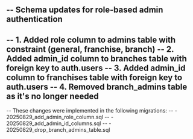 ## -- Schema updates for role-based admin authentication

-- 1. Added role column to admins table with constraint (general, franchise, branch)
-- 2. Added admin_id column to branches table with foreign key to auth.users
-- 3. Added admin_id column to franchises table with foreign key to auth.users
-- 4. Removed branch_admins table as it's no longer needed
--
-- These changes were implemented in the following migrations:
-- - 20250829_add_admin_role_column.sql
-- - 20250829_add_admin_id_columns.sql
-- - 20250829_drop_branch_admins_table.sql
